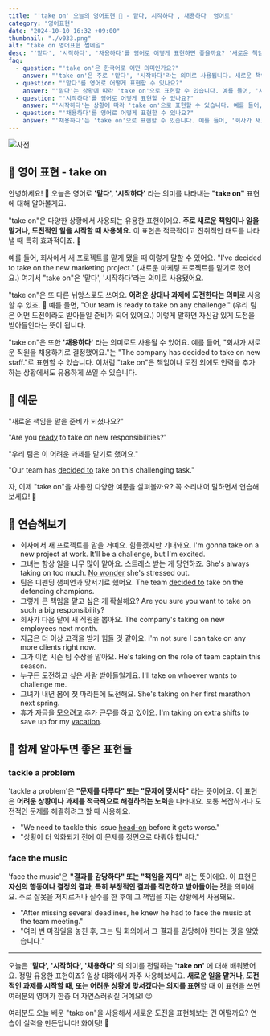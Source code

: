 ```yaml
---
title: "'take on' 오늘의 영어표현 💪 - 맡다, 시작하다 , 채용하다  영어로"
category: "영어표현"
date: "2024-10-10 16:32 +09:00"
thumbnail: "./v033.png"
alt: "take on 영어표현 썸네일"
desc: "'맡다', '시작하다', '채용하다'를 영어로 어떻게 표현하면 좋을까요? '새로운 책임을 맡을 준비가 되셨나요?', '우리 팀은 이 어려운 과제를 맡기로 했어요.' 등을 영어로 표현하는 법을 배워봅시다. 다양한 예문을 통해서 'take on'의 사용법을 연습하고 본인의 표현으로 만들어 보세요."
faq:
  - question: "'take on'은 한국어로 어떤 의미인가요?"
    answer: "'take on'은 주로 '맡다', '시작하다'라는 의미로 사용됩니다. 새로운 책임이나 일을 맡거나, 도전적인 일을 시작할 때 사용합니다."
  - question: "'맡다'를 영어로 어떻게 표현할 수 있나요?"
    answer: "'맡다'는 상황에 따라 'take on'으로 표현할 수 있습니다. 예를 들어, '새 프로젝트를 맡았어'는 'I've taken on a new project'로 말할 수 있습니다."
  - question: "'시작하다'를 영어로 어떻게 표현할 수 있나요?"
    answer: "'시작하다'는 상황에 따라 'take on'으로 표현할 수 있습니다. 예를 들어, '새로운 도전을 시작하기로 했어'는 'I've decided to take on a new challenge'로 말할 수 있습니다."
  - question: "'채용하다'를 영어로 어떻게 표현할 수 있나요?"
    answer: "'채용하다'는 'take on'으로 표현할 수 있습니다. 예를 들어, '회사가 새로운 직원을 채용하기로 결정했어요'는 'The company has decided to take on new staff'로 말할 수 있습니다."
---
```


![사전](./v033-1.jpg)

## 🌟 영어 표현 - take on

안녕하세요! 👋 오늘은 영어로 **'맡다', '시작하다'** 라는 의미를 나타내는 **"take on"** 표현에 대해 알아볼게요.

"take on"은 다양한 상황에서 사용되는 유용한 표현이에요. **주로 새로운 책임이나 일을 맡거나, 도전적인 일을 시작할 때 사용해요.** 이 표현은 적극적이고 진취적인 태도를 나타낼 때 특히 효과적이죠. 💪

예를 들어, 회사에서 새 프로젝트를 맡게 됐을 때 이렇게 말할 수 있어요. "I've decided to take on the new marketing project." (새로운 마케팅 프로젝트를 맡기로 했어요.) 여기서 "take on"은 '맡다', '시작하다'라는 의미로 사용됐어요.

"take on"은 또 다른 뉘앙스로도 쓰여요. **어려운 상대나 과제에 도전한다는 의미**로 사용할 수 있죠. 🥊 예를 들면, "Our team is ready to take on any challenge." (우리 팀은 어떤 도전이라도 받아들일 준비가 되어 있어요.) 이렇게 말하면 자신감 있게 도전을 받아들인다는 뜻이 됩니다.

"take on"은 또한 **'채용하다'** 라는 의미로도 사용될 수 있어요. 예를 들어, "회사가 새로운 직원을 채용하기로 결정했어요."는 "The company has decided to take on new staff."로 표현할 수 있습니다. 이처럼 "take on"은 책임이나 도전 외에도 인력을 추가하는 상황에서도 유용하게 쓰일 수 있습니다.

## 📖 예문

"새로운 책임을 맡을 준비가 되셨나요?"

"Are you [ready](/blog/in-english/325.ready/) to take on new responsibilities?"

"우리 팀은 이 어려운 과제를 맡기로 했어요."

"Our team has [decided to](/blog/in-english/062.decide-to/) take on this challenging task."

자, 이제 "take on"을 사용한 다양한 예문을 살펴볼까요? 꼭 소리내어 말하면서 연습해보세요! 🚀

## 💬 연습해보기

<ul data-interactive-list>
  <li data-interactive-item>
    <span data-toggler>회사에서 새 프로젝트를 맡을 거예요. 힘들겠지만 기대돼요.</span>
    <span data-answer>I'm gonna take on a new project at work. It'll be a challenge, but I'm excited.</span>
  </li>
  <li data-interactive-item>
    <span data-toggler>그녀는 항상 일을 너무 많이 맡아요. 스트레스 받는 게 당연하죠.</span>
    <span data-answer>She's always taking on too much. <a href="/blog/in-english/079.no-wonder/">No wonder</a> she's stressed out.</span>
  </li>
  <li data-interactive-item>
    <span data-toggler>팀은 디펜딩 챔피언과 맞서기로 했어요.</span>
    <span data-answer>The team <a href="/blog/in-english/062.decide-to/">decided to</a> take on the defending champions.</span>
  </li>
  <li data-interactive-item>
    <span data-toggler>그렇게 큰 책임을 맡고 싶은 게 확실해요?</span>
    <span data-answer>Are you sure you want to take on such a big responsibility?</span>
  </li>
  <li data-interactive-item>
    <span data-toggler>회사가 다음 달에 새 직원을 뽑아요.</span>
    <span data-answer>The company's taking on new employees next month.</span>
  </li>
  <li data-interactive-item>
    <span data-toggler>지금은 더 이상 고객을 받기 힘들 것 같아요.</span>
    <span data-answer>I'm not sure I can take on any more clients right now.</span>
  </li>
  <li data-interactive-item>
    <span data-toggler>그가 이번 시즌 팀 주장을 맡아요.</span>
    <span data-answer>He's taking on the role of team captain this season.</span>
  </li>
  <li data-interactive-item>
    <span data-toggler>누구든 도전하고 싶은 사람 받아들일게요.</span>
    <span data-answer>I'll take on whoever wants to challenge me.</span>
  </li>
  <li data-interactive-item>
    <span data-toggler>그녀가 내년 봄에 첫 마라톤에 도전해요.</span>
    <span data-answer>She's taking on her first marathon next spring.</span>
  </li>
  <li data-interactive-item>
    <span data-toggler>휴가 자금을 모으려고 추가 근무를 하고 있어요.</span>
    <span data-answer>I'm taking on <a href="/blog/in-english/265.extra/">extra</a> shifts to save up for my <a href="/blog/in-english/516.vacation/">vacation</a>.</span>
  </li>
</ul>

## 🤝 함께 알아두면 좋은 표현들

### tackle a problem

'tackle a problem'은 **"문제를 다루다" 또는 "문제에 맞서다"** 라는 뜻이에요. 이 표현은 **어려운 상황이나 과제를 적극적으로 해결하려는 노력**을 나타내요. 보통 복잡하거나 도전적인 문제를 해결하려고 할 때 사용해요.

- "We need to tackle this issue [head-on](/blog/in-english/147.head-on/) before it gets worse."
- "상황이 더 악화되기 전에 이 문제를 정면으로 다뤄야 합니다."

### face the music

'face the music'은 **"결과를 감당하다" 또는 "책임을 지다"** 라는 뜻이에요. 이 표현은 **자신의 행동이나 결정의 결과, 특히 부정적인 결과를 직면하고 받아들이는 것**을 의미해요. 주로 잘못을 저지르거나 실수를 한 후에 그 책임을 지는 상황에서 사용돼요.

- "After missing several deadlines, he knew he had to face the music at the team meeting."
- "여러 번 마감일을 놓친 후, 그는 팀 회의에서 그 결과를 감당해야 한다는 것을 알았습니다."

---

오늘은 **'맡다', '시작하다', '채용하다'** 의 의미를 전달하는 **'take on'** 에 대해 배워봤어요. 정말 유용한 표현이죠? 일상 대화에서 자주 사용해보세요. **새로운 일을 맡거나, 도전적인 과제를 시작할 때, 또는 어려운 상황에 맞서겠다는 의지를 표현**할 때 이 표현을 쓰면 여러분의 영어가 한층 더 자연스러워질 거예요! 😉

여러분도 오늘 배운 "take on"을 사용해서 새로운 도전을 표현해보는 건 어떨까요? 연습이 실력을 만든답니다! 화이팅! 💪
